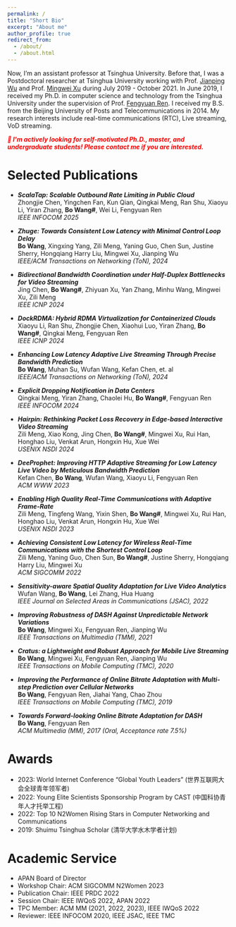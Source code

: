 ```yaml
---
permalink: /
title: "Short Bio"
excerpt: "About me"
author_profile: true
redirect_from: 
  - /about/
  - /about.html
---
```

Now, I’m an assistant professor at Tsinghua University. Before that, I was a Postdoctoral researcher at Tsinghua University working with Prof. [Jianping Wu](https://www.cs.tsinghua.edu.cn/csen/info/1059/4003.htm) and Prof. [Mingwei Xu](https://www.cs.tsinghua.edu.cn/info/1126/3580.htm) during July 2019 - October 2021. In June 2019, I received my Ph.D. in computer science and technology from the Tsinghua University under the supervision of Prof. [Fengyuan Ren](http://nns.cs.tsinghua.edu.cn/personal/renfy/renfy.html). I received my B.S. from the Beijing University of Posts and Telecommunications in 2014. My research interests include real-time communications (RTC), Live streaming, VoD streaming.

___<font color=red>👋 I'm actively looking for self-motivated Ph.D., master, and undergraduate students! Please contact me if you are interested.</font>___

# Selected Publications

* ___ScalaTap: Scalable Outbound Rate Limiting in Public Cloud___ \
Zhongjie Chen, Yingchen Fan, Kun Qian, Qingkai Meng, Ran Shu, Xiaoyu Li, Yiran Zhang, __Bo Wang#__, Wei Li, Fengyuan Ren \
_IEEE INFOCOM 2025_

* ___Zhuge: Towards Consistent Low Latency with Minimal Control Loop Delay___ \
__Bo Wang__, Xingxing Yang, Zili Meng, Yaning Guo, Chen Sun, Justine Sherry, Hongqiang Harry Liu, Mingwei Xu, Jianping Wu \
_IEEE/ACM Transactions on Networking (ToN), 2024_

* ___Bidirectional Bandwidth Coordination under Half-Duplex Bottlenecks for Video Streaming___ \
Jing Chen, __Bo Wang#__, Zhiyuan Xu, Yan Zhang, Minhu Wang, Mingwei Xu, Zili Meng \
_IEEE ICNP 2024_

* ___DockRDMA: Hybrid RDMA Virtualization for Containerized Clouds___ \
Xiaoyu Li, Ran Shu, Zhongjie Chen, Xiaohui Luo, Yiran Zhang, __Bo Wang#__, Qingkai Meng, Fengyuan Ren \
_IEEE ICNP 2024_

* ___Enhancing Low Latency Adaptive Live Streaming Through Precise Bandwidth Prediction___ \
__Bo Wang__, Muhan Su, Wufan Wang, Kefan Chen, et. al \
_IEEE/ACM Transactions on Networking (ToN), 2024_

* ___Explicit Dropping Notification in Data Centers___ \
Qingkai Meng, Yiran Zhang, Chaolei Hu, __Bo Wang#__, Fengyuan Ren \
_IEEE INFOCOM 2024_

* ___Hairpin: Rethinking Packet Loss Recovery in Edge-based Interactive Video Streaming___ \
Zili Meng, Xiao Kong, Jing Chen, __Bo Wang#__, Mingwei Xu, Rui Han, Honghao Liu, Venkat Arun, Hongxin Hu, Xue Wei \
_USENIX NSDI 2024_

* ___DeeProphet: Improving HTTP Adaptive Streaming for Low Latency Live Video by Meticulous Bandwidth Prediction___ \
Kefan Chen, __Bo Wang__, Wufan Wang, Xiaoyu Li, Fengyuan Ren \
_ACM WWW 2023_

* ___Enabling High Quality Real-Time Communications with Adaptive Frame-Rate___ \
 Zili Meng, Tingfeng Wang, Yixin Shen, __Bo Wang#__, Mingwei Xu, Rui Han, Honghao Liu, Venkat Arun, Hongxin Hu, Xue Wei\
 _USENIX NSDI 2023_

* ___Achieving Consistent Low Latency for Wireless Real-Time Communications with the Shortest Control Loop___ \
Zili Meng, Yaning Guo, Chen Sun, __Bo Wang#__, Justine Sherry, Hongqiang Harry Liu, Mingwei Xu \
_ACM SIGCOMM 2022_

* ___Sensitivity-aware Spatial Quality Adaptation for Live Video Analytics___ \
Wufan Wang, __Bo Wang__, Lei Zhang, Hua Huang \
_IEEE Journal on Selected Areas in Communications (JSAC), 2022_

* ___Improving Robustness of DASH Against Unpredictable Network Variations___ \
__Bo Wang__, Mingwei Xu, Fengyuan Ren, Jianping Wu \
_IEEE Transactions on Multimedia (TMM), 2021_

* ___Cratus: a Lightweight and Robust Approach for Mobile Live Streaming___ \
__Bo Wang__, Mingwei Xu, Fengyuan Ren, Jianping Wu \
_IEEE Transactions on Mobile Computing (TMC), 2020_

* ___Improving the Performance of Online Bitrate Adaptation with Multi-step Prediction over Cellular Networks___ \
__Bo Wang__, Fengyuan Ren, Jiahai Yang, Chao Zhou \
_IEEE Transactions on Mobile Computing (TMC), 2019_

* ___Towards Forward-looking Online Bitrate Adaptation for DASH___ \
__Bo Wang__, Fengyuan Ren \
_ACM Multimedia (MM), 2017 (Oral, Acceptance rate 7.5%)_

# Awards
* 2023: World Internet Conference “Global Youth Leaders” (世界互联网大会全球青年领军者)
* 2022: Young Elite Scientists Sponsorship Program by CAST (中国科协青年人才托举工程)
* 2022: Top 10 N2Women Rising Stars in Computer Networking and Communications
* 2019: Shuimu Tsinghua Scholar (清华大学水木学者计划)

# Academic Service
* APAN Board of Director
* Workshop Chair: ACM SIGCOMM N2Women 2023
* Publication Chair: IEEE PRDC 2022
* Session Chair: IEEE IWQoS 2022, APAN 2022
* TPC Member: ACM MM (2021, 2022, 2023), IEEE IWQoS 2022
* Reviewer: IEEE INFOCOM 2020, IEEE JSAC, IEEE TMC
